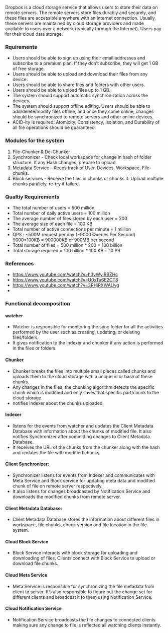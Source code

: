 
Dropbox is a cloud storage service that allows users to store their data on remote servers. The remote servers store files durably and securely, and these files are accessible anywhere with an Internet connection. Usually, these servers are maintained by cloud storage providers and made available to users over a network (typically through the Internet). Users pay for their cloud data storage.


### Rquirements
<ul>
<li>Users should be able to sign up using their email addresses and subscribe to a premium plan. If they don’t subscribe, they will get 1 GB of free storage.</li>
<li>Users should be able to upload and download their files from any device.</li>
<li>Users should be able to share files and folders with other users.</li>
<li>Users should be able to upload files up to 1 GB.</li>
<li>The system should support automatic synchronization across the devices.</li>
<li>The system should support offline editing. Users should be able to add/delete/modify files offline, and once they come online, changes should be synchronized to remote servers and other online devices.</li>
<li>ACID-ity is required: Atomicity, Consistency, Isolation, and Durability of all file operations should be guaranteed.</li>
</ul>

### Modules for the system 
1. File-Chunker & De-Chunker
2. Synchronizer - Check local workspace for change in hash of folder structure. If any Hash changes, prepare to upload.
3. Metadata Service - Keeps track of User, Devices, Workspace, File-chunks.
4. Block services - Receive the files in chunks or chunks it. Upload multiple chunks parallely, re-try if failure.

### Qualtiy Requirements
<ul>
<li>The total number of users = 500 million.</li>
<li>Total number of daily active users = 100 million</li>
<li>The average number of files stored by each user = 200</li>
<li>The average size of each file = 100 KB</li>
<li>Total number of active connections per minute = 1 million</li>
<li> QPS : ~500M request per day (~9000 Queries Per Second). 9000*100KB = 900000KB  or 900MB per second   </li>
<li>Total number of files = 500 million  * 200 = 100 billion</li>
<li>Total storage required = 100 billion * 100 KB = 10 PB</li>
</ul>

### References
- https://www.youtube.com/watch?v=h3vWyiRBZHc
- https://www.youtube.com/watch?v=U0xTu6E2CT8
- https://www.youtube.com/watch?v=3RHjRXWAUvg
- 

### Functional decomposition
#### watcher
- Watcher is responsible for monitoring the sync folder for all the activities performed by the user such as creating, updating, or deleting files/folders.
- It gives notification to the Indexer and chunker if any action is performed in the files or folders.

#### Chunker
- Chunker breaks the files into multiple small pieces called chunks and uploads them to the cloud storage with a unique id or hash of these chunks. 
- Any changes in the files, the chunking algorithm detects the specific chunk which is modified and only saves that specific part/chunk to the cloud storage.
- notifies Indexer about the chunks uploaded.

#### Indexer
- listens for the events from watcher and updates the Client Metadata Database with information about the chunks of modified file. It also notifies Synchronizer after committing changes to Client Metadata Database.
- It receives the URL of the chunks from the chunker along with the hash and updates the file with modified chunks. 

#### Client Synchronizer: 
- Synchronizer listens for events from Indexer and communicates with Meta Service and Block service for updating meta data and modified chunk of file on remote server respectively. 
- It also listens for changes broadcasted by Notification Service and downloads the modified chunks from remote server.

#### Client Metadata Database: 
- Client Metadata Database stores the information about different files in workspace, file chunks, chunk version and file location in the file system.

#### Cloud Block Service
- Block Service interacts with block storage for uploading and downloading of files. Clients connect with Block Service to upload or download file chunks.

#### Cloud Meta Service
- Meta Service is responsible for synchronizing the file metadata from client to server. It’s also responsible to figure out the change set for different clients and broadcast it to them using Notification Service.

#### Cloud Notification Service
- Notification Service broadcasts the file changes to connected clients making sure any change to file is reflected all watching clients instantly.

